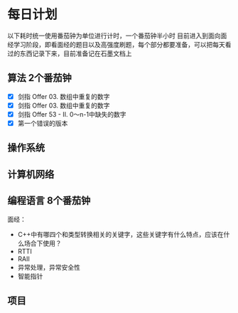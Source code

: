 # 每日计划
以下耗时统一使用番茄钟为单位进行计时，一个番茄钟半小时
目前进入到面向面经学习阶段，即看面经的题目以及高强度刷题，每个部分都要准备，可以把每天看过的东西记录下来，目前准备记在石墨文档上
## 算法 2个番茄钟
- [x] 剑指 Offer 03. 数组中重复的数字
- [x] 剑指 Offer 03. 数组中重复的数字
- [x] 剑指 Offer 53 - II. 0～n-1中缺失的数字
- [x] 第一个错误的版本
## 操作系统 
## 计算机网络 
## 编程语言 8个番茄钟
面经：
- C++中有哪四个和类型转换相关的关键字，这些关键字有什么特点，应该在什么场合下使用？
- RTTI
- RAII
- 异常处理，异常安全性
- 智能指针
## 项目 
